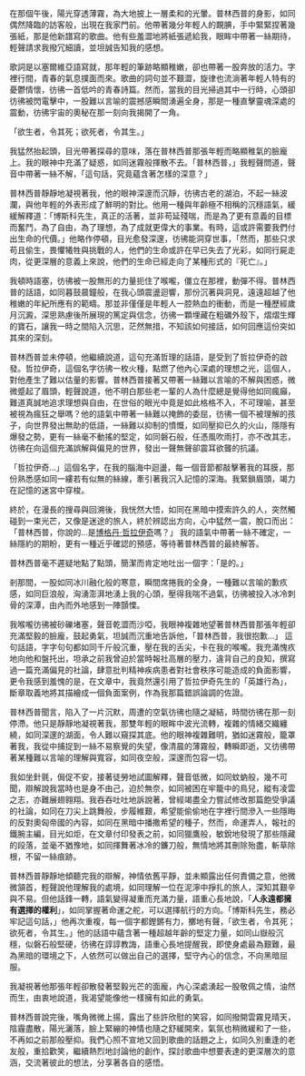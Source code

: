 在那個午後，陽光穿透薄霧，為大地披上一層柔和的光暈。普林西普的身影，如同偶然降臨的訪客般，出現在我家門前。他帶著幾分年輕人的靦腆，手中緊緊捏著幾張紙，那是他新譜寫的歌曲。他有些羞澀地將紙張遞給我，眼眸中帶著一絲期待，輕聲請求我撥冗細讀，並坦誠告知我的感想。

歌詞是以塞爾維亞語寫就，那年輕的筆跡略顯稚嫩，卻也帶著一股奔放的活力。字裡行間，青春的氣息撲面而來。歌曲的詞句並不艱澀，旋律也流淌著年輕人特有的憂鬱情懷，彷彿一首低吟的青春詩篇。然而，當我的目光掃過其中一行時，心頭卻彷彿被閃電擊中，一股難以言喻的震撼感瞬間湧遍全身，那是一種直擊靈魂深處的震動，彷彿宇宙的奧秘在那一刻向我揭開了一角。

「欲生者，令其死；欲死者，令其生。」

我猛然抬起頭，目光帶著探尋的意味，落在普林西普那張年輕而略顯稚氣的臉龐上。我的眼神中充滿了疑惑，如同迷霧般揮散不去。「普林西普，」我輕聲問道，聲音中帶著一絲不解，「這句話，究竟蘊含著怎樣的深意？」

普林西普靜靜地凝視著我，他的眼神深邃而沉靜，彷彿古老的湖泊，不起一絲波瀾，與他年輕的外表形成了鮮明的對比。他用一種與年齡極不相稱的沉穩語氣，緩緩解釋道：「博斯科先生，真正的活著，並非苟延殘喘，而是為了更有意義的目標而奮鬥，為了自由，為了理想，為了成就更偉大的事業。有時，這或許需要我們付出生命的代價。」他略作停頓，目光愈發深邃，彷彿能洞穿世事，「然而，那些只求苟且偷生，畏懼犧牲與挑戰的人，他們的生命或許在早已失去了光彩，如同行屍走肉，從更深層的意義上來說，他們的生命已經走向了某種形式的『死亡』。」

我頓時語塞，彷彿被一股無形的力量扼住了喉嚨，僵立在那裡，動彈不得。普林西普的話語，如同暮鼓晨鐘般，在我心頭震盪迴響，那份沉著與洞見，遠遠超越了他稚嫩的年紀所應有的範疇。那並非僅僅是年輕人一腔熱血的衝動，而是一種歷經歲月沉澱，深思熟慮後所展現的篤定與信念，彷彿一顆埋藏在粗礪外殼下，熠熠生輝的寶石，讓我一時之間陷入沉思，茫然無措，不知該如何接話，如何回應這份突如其來的深刻。

普林西普並未停頓，他繼續說道，這句充滿哲理的話語，是受到了哲拉伊奇的啟發。哲拉伊奇，這個名字彷彿一枚火種，點燃了他內心深處的理想之光，這個人，對他產生了難以估量的影響。普林西普接著又帶著一絲難以言喻的不解與困惑，微微蹙起了眉頭，輕聲說道，他不明白那些老一輩的人為什麼總是覺得他如同瘋癲，難道真誠地追求理想與自由，在世俗的眼光中竟是如此格格不入，不可理喻，甚至被視為瘋狂之舉嗎？他的語氣中帶著一絲難以掩飾的委屈，彷彿一個不被理解的孩子，向世界發出無助的低語，一絲難以抑制的憤慨，如同壓抑已久的火山，隱隱有爆發之勢，更有一絲毫不動搖的堅定，如同磐石般，任憑風吹雨打，亦不改其志，彷彿在向這個充滿誤解與偏見的世界，發出一聲無聲卻震耳欲聾的抗議。

「哲拉伊奇...」這個名字，在我的腦海中迴盪，每一個音節都敲擊著我的耳膜，那份熟悉感如同一縷若有似無的絲線，牽引著我沉入記憶的深海。我緊鎖眉頭，竭力在記憶的迷宮中穿梭。

終於，在漫長的搜尋與回溯後，我恍然大悟，如同在黑暗中摸索許久的人，突然觸碰到一束光芒，又像是迷途的旅人，終於辨認出方向，心中猛然一震，脫口而出：「普林西普，你說的...是[博格丹·哲拉伊奇](https://en.wikipedia.org/wiki/Bogdan_Žerajić)嗎？」  我的語氣中帶著一絲不確定，一絲隱約的期盼，更有一種近乎確認的預感，等待著普林西普的最終解答。

普林西普毫不遲疑地點了點頭，簡潔而肯定地吐出一個字：「是的。」

剎那間，一股如同冰川融化般的寒意，瞬間席捲我的全身，一種難以言喻的歉疚感，如同巨浪般，洶湧澎湃地湧上我的心頭，壓得我喘不過氣，彷彿被投入冰冷刺骨的深潭，由內而外地感到一陣顫慄。

我喉嚨彷彿被砂礫堵塞，聲音乾澀而沙啞，我眼神複雜地望著普林西普那張年輕卻充滿堅毅的臉龐，鼓起勇氣，坦誠而沉重地告訴他，「普林西普，我很抱歉...」  這句話語，字字句句都如同千斤般沉重，壓在我的舌尖，卡在我的喉嚨。我充滿愧疚地向他和盤托出，坦承之前我曾迫於當時報社高層的壓力，違背自己的良知，撰寫過一篇充滿偏見的社論，肆意批判精神疾病患者對社會秩序可能造成的負面影響，更令我感到羞愧的是，在文章中，我竟然還引用了哲拉伊奇先生的「英雄行為」，斷章取義地將其描繪成一個負面案例，作為我那篇錯誤論調的佐證。

普林西普聞言，陷入了一片沉默，周遭的空氣彷彿也隨之凝結，時間彷彿在那一刻停滯。他只是靜靜地凝視著我，那雙年輕的眼眸中波光流轉，複雜的情緒交織纏繞，如同深邃的湖面，令人難以窺探其底。他的眼神複雜難明，猶如迷霧般，籠罩著我，我從中捕捉到一絲不易察覺的失望，像清晨的薄霧般，轉瞬即逝，又彷彿帶著某種難以言喻的理解與寬容，如同夜空般，深邃而包容一切。

我如坐針氈，侷促不安，接著徒勞地試圖解釋，聲音低微，如同蚊蚋般，幾不可聞，辯解說我當時也是身不由己，迫於無奈，如同被困在牢籠中的鳥兒，縱有凌雲之志，亦難展翅翱翔。我吞吞吐吐地訴說著，曾經竭盡全力嘗試修改那篇飽受爭議的社論，如同在刀尖上跳舞般，步履維艱，希望能偷偷地在字裡行間滲入一些隱晦的反對奧匈帝國的內容，如同在黑暗中播撒希望的種子，然而，命運弄人，報社的鐵腕主編，目光如炬，在文章付印發表之前，如同獵鷹般，敏銳地發現了那些隱藏的段落，並毫不猶豫地，如同揮舞著冰冷的鐮刀般，無情地將其刪除殆盡，斬草除根，不留一絲痕跡。

普林西普靜靜地傾聽完我的辯解，神情依舊平靜，並未顯露出任何責備之意，他微微頷首，輕聲說他理解我的處境，如同理解一位在泥濘中掙扎的旅人，深知其艱辛與不易。但他話鋒一轉，語氣變得凝重而充滿力量，語重心長地說，「**人永遠都擁有選擇的權利**」，如同掌握著命運之舵，可以選擇航行的方向。「博斯科先生，務必牢記這句話，」他再次重複，每一個字都鏗鏘有力，擲地有聲，「欲生者，令其死；欲死者，令其生。」他的話語中蘊含著一種超越年齡的堅定力量，如同山嶽般沉穩，似磐石般堅硬，彷彿在諄諄教誨，語重心長地提醒我，即使身處最為艱難，最為黑暗的環境之下，人依然可以做出自己的選擇，堅守內心的信念，不向黑暗屈服。

我凝視著他那張年輕卻散發著堅毅光芒的面龐，內心深處湧起一股敬佩之情，油然而生，由衷地說道，我渴望能像他一樣擁有如此的勇氣。

普林西普說完後，嘴角微微上揚，露出了些許欣慰的笑容，如同撥開雲霧見晴天，陰霾盡散，陽光灑落，臉上緊繃的神情也隨之舒緩開來，氣氛也稍微緩和了一些，不再如之前那般壓抑。我們心照不宣地又回到歌曲的話題之上，如同久別重逢的老友般，重拾歡笑，繼續熱烈地討論他的創作，探討歌曲中想要表達的更深層次的意涵，交流著彼此的想法，分享著各自的感悟。